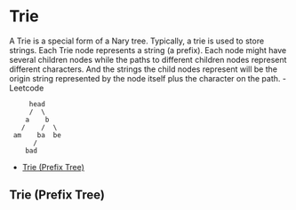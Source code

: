 # Trie

A Trie is a special form of a Nary tree. Typically, a trie is used to store strings. Each Trie node represents a string 
(a prefix). Each node might have several children nodes while the paths to different children nodes represent different 
characters. And the strings the child nodes represent will be the origin string represented by the node itself plus the 
character on the path. - Leetcode

```text
     head
     /  \
    a    b
   /    /  \
 am    ba  be
      /
    bad
```



* [Trie (Prefix Tree)](#trie-prefix-tree)

## Trie (Prefix Tree)